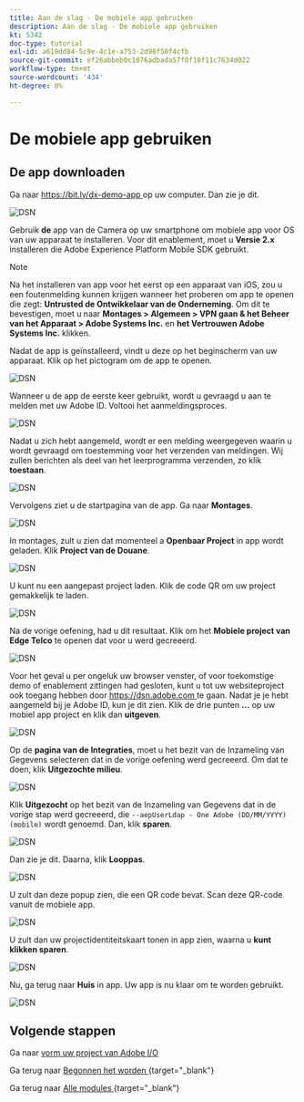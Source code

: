 ```yaml
---
title: Aan de slag - De mobiele app gebruiken
description: Aan de slag - De mobiele app gebruiken
kt: 5342
doc-type: tutorial
exl-id: a619dd84-5c9e-4c1e-a753-2d98f50f4cfb
source-git-commit: ef26abbeb0c1076adbada57f0f18f11c7634d022
workflow-type: tm+mt
source-wordcount: '434'
ht-degree: 0%

---
```


# De mobiele app gebruiken

## De app downloaden

Ga naar [ https://bit.ly/dx-demo-app ](https://bit.ly/dx-demo-app) op uw computer. Dan zie je dit.

![ DSN ](./images/mobileapp.png)

Gebruik **de** app van de Camera op uw smartphone om mobiele app voor OS van uw apparaat te installeren. Voor dit enablement, moet u **Versie 2.x** installeren die Adobe Experience Platform Mobile SDK gebruikt.

>[!NOTE]
>
>Na het installeren van app voor het eerst op een apparaat van iOS, zou u een foutenmelding kunnen krijgen wanneer het proberen om app te openen die zegt: **Untrusted de Ontwikkelaar van de Onderneming**. Om dit te bevestigen, moet u naar **Montages > Algemeen > VPN gaan &amp; het Beheer van het Apparaat > Adobe Systems Inc.** en **het Vertrouwen Adobe Systems Inc.** klikken.

Nadat de app is geïnstalleerd, vindt u deze op het beginscherm van uw apparaat. Klik op het pictogram om de app te openen.

![ DSN ](./images/mobileappn1.png)

Wanneer u de app de eerste keer gebruikt, wordt u gevraagd u aan te melden met uw Adobe ID. Voltooi het aanmeldingsproces.

![ DSN ](./images/mobileappn2.png)

Nadat u zich hebt aangemeld, wordt er een melding weergegeven waarin u wordt gevraagd om toestemming voor het verzenden van meldingen. Wij zullen berichten als deel van het leerprogramma verzenden, zo klik **toestaan**.

![ DSN ](./images/mobileappn3.png)

Vervolgens ziet u de startpagina van de app. Ga naar **Montages**.

![ DSN ](./images/mobileappn4.png)

In montages, zult u zien dat momenteel a **Openbaar Project** in app wordt geladen. Klik **Project van de Douane**.

![ DSN ](./images/mobileappn5.png)

U kunt nu een aangepast project laden. Klik de code QR om uw project gemakkelijk te laden.

![ DSN ](./images/mobileappn6.png)

Na de vorige oefening, had u dit resultaat. Klik om het **Mobiele project van Edge Telco** te openen dat voor u werd gecreeerd.

![ DSN ](./images/dsn5b.png)

Voor het geval u per ongeluk uw browser venster, of voor toekomstige demo of enablement zittingen had gesloten, kunt u tot uw websiteproject ook toegang hebben door [ https://dsn.adobe.com ](https://dsn.adobe.com) te gaan. Nadat je je hebt aangemeld bij je Adobe ID, kun je dit zien. Klik de drie punten **...** op uw mobiel app project en klik dan **uitgeven**.

![ DSN ](./images/web8a.png)

Op de **pagina van de Integraties**, moet u het bezit van de Inzameling van Gegevens selecteren dat in de vorige oefening werd gecreeerd. Om dat te doen, klik **Uitgezochte milieu**.

![ DSN ](./images/web8aa.png)

Klik **Uitgezocht** op het bezit van de Inzameling van Gegevens dat in de vorige stap werd gecreeerd, die `--aepUserLdap - One Adobe (DD/MM/YYYY) (mobile)` wordt genoemd. Dan, klik **sparen**.

![ DSN ](./images/web8b.png)

Dan zie je dit. Daarna, klik **Looppas**.

![ DSN ](./images/web8bb.png)

U zult dan deze popup zien, die een QR code bevat. Scan deze QR-code vanuit de mobiele app.

![ DSN ](./images/web8c.png)

U zult dan uw projectidentiteitskaart tonen in app zien, waarna u **kunt klikken sparen**.

![ DSN ](./images/mobileappn7.png)

Nu, ga terug naar **Huis** in app. Uw app is nu klaar om te worden gebruikt.

![ DSN ](./images/mobileappn8.png)

## Volgende stappen

Ga naar [ vorm uw project van Adobe I/O ](./ex6.md)

Ga terug naar [ Begonnen het worden ](./getting-started.md){target="_blank"}

Ga terug naar [ Alle modules ](./../../../overview.md){target="_blank"}